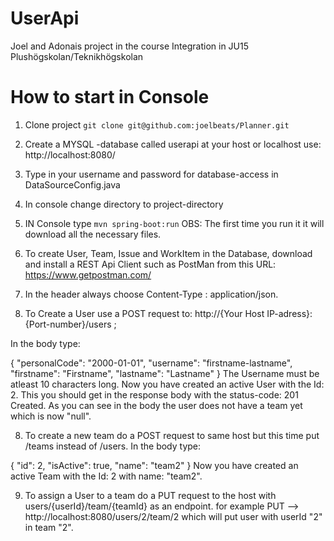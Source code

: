 # UserApi
Joel and Adonais project in the course Integration in JU15 Plushögskolan/Teknikhögskolan

# How to start in Console
1) Clone project  `git clone git@github.com:joelbeats/Planner.git`

2) Create a MYSQL -database called userapi at your host or localhost use: http://localhost:8080/

3) Type in your username and password for database-access in DataSourceConfig.java

3) In console change directory to project-directory

4) IN Console type `mvn spring-boot:run` 
OBS: The first time you run it it will download all the necessary files.

5) To create User, Team, Issue and WorkItem in the Database, download and install a REST Api Client 
such as PostMan from this URL: https://www.getpostman.com/

6) In the header always choose Content-Type : application/json.

7) To Create a User use a POST request to: http://{Your Host IP-adress}:{Port-number}/users ;

In the body type:

{
  "personalCode": "2000-01-01",
  "username": "firstname-lastname",
  "firstname": "Firstname",
  "lastname": "Lastname"
}
The Username must be atleast 10 characters long.
Now you have created an active User with the Id: 2. 
This you should get in the response body with the status-code: 201 Created.
As you can see in the body the user does not have a team yet which is now "null". 

8) To create a new team do a POST request to same host but this time put /teams instead of /users.
In the body type:

{
  "id": 2,
  "isActive": true,
  "name": "team2"
}
Now you have created an active Team with the Id: 2 with name: "team2". 

9) To assign a User to a team do a PUT request to the host with users/{userId}/team/{teamId} as an endpoint.
for example PUT -->  http://localhost:8080/users/2/team/2 which will put user with userId "2" in team "2".

